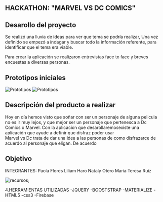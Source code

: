  ## **HACKATHON: "MARVEL VS DC COMICS"**

 ## **Desarollo  del proyecto**
 

Se realizó una lluvia de ideas para ver que tema  se podría realizar, Una  vez definido  se empezó a indagar y buscar todo la información referente, para identificar que el tema era  viable.

Para crear la aplicación se realizaron  entrevistas face to face y breves encuestas a diversas personas.


## **Prototipos iniciales**

![Prototipos](assets/img/img1.jpeg)
![Prototipos](assets/img/img2.jpeg)

## **Descripción del producto a realizar**

Hoy en día hemos visto que soñar  con ser un personaje de alguna pelicula  no  es ir muy lejos, y que mejor ser  un personaje  que pertenesca a Dc Comics o Marvel. Con la aplicacion  que  desarollaremosexiste una aplicación que ayude a definir que disfraz  poder usar  
Marvel vs Dc trata  de dar una idea a las personas de como disfrazarce  de acuerdo al personaje que  eligan. De acuerdo

## **Objetivo**


INTEGRANTES:
            Paola Flores
            Liliam Haro
            Nataly Otero
            Maria Teresa Ruiz



  




![recursos](assets/images/agenda.png);


4.HERRAMIENTAS UTILIZADAS
-JQUERY
-BOOSTSTRAP
-MATERIALIZE
-HTML5
-css3
-Firebase
